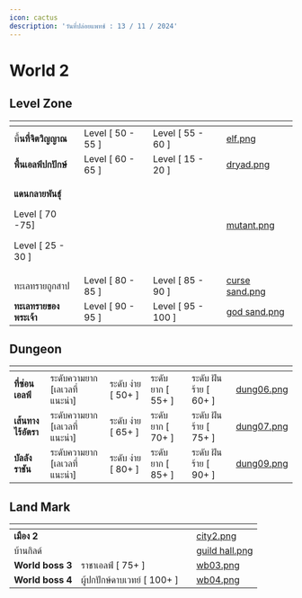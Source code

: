 ```yaml
---
icon: cactus
description: 'วันที่ปล่อยแพทช์ : 13 / 11 / 2024'
---
```


# World 2

## **Level Zone**

<table data-view="cards"><thead><tr><th></th><th></th><th></th><th data-hidden data-card-cover data-type="files"></th></tr></thead><tbody><tr><td>พื้<strong>นที่จิตวิญญาณ</strong></td><td>Level  [ 50 - 55 ]</td><td>Level  [ 55 - 60 ]</td><td><a href="../.gitbook/assets/elf.png">elf.png</a></td></tr><tr><td><strong>พื้นเอลฟ์ปกปักษ์</strong></td><td>Level  [ 60 - 65 ]</td><td>Level  [ 15 - 20 ]</td><td><a href="../.gitbook/assets/dryad.png">dryad.png</a></td></tr><tr><td><p><strong>แดนกลายพันธุ์</strong></p><p>Level  [ 70 -75]</p><p>Level  [ 25 - 30 ]</p></td><td></td><td></td><td><a href="../.gitbook/assets/mutant.png">mutant.png</a></td></tr><tr><td>ทะเลทรายถูกสาป</td><td>Level  [ 80 - 85 ]</td><td>Level  [ 85 - 90 ]</td><td><a href="../.gitbook/assets/curse sand.png">curse sand.png</a></td></tr><tr><td><strong>ทะเลทรายของพระเจ้า</strong></td><td>Level  [ 90 - 95 ]</td><td>Level  [ 95 - 100 ]</td><td><a href="../.gitbook/assets/god sand.png">god sand.png</a></td></tr></tbody></table>

## **Dungeon**

<table data-view="cards"><thead><tr><th></th><th></th><th></th><th></th><th></th><th data-hidden data-card-cover data-type="files"></th></tr></thead><tbody><tr><td><strong>ที่ซ่อนเอลฟ์</strong></td><td>ระดับความยาก [เลเวลที่แนะนำ]</td><td>ระดับ ง่าย [ 50+ ]</td><td>ระดับ ยาก [ 55+ ] </td><td>ระดับ ฝันร้าย [ 60+ ]</td><td><a href="../.gitbook/assets/dung06.png">dung06.png</a></td></tr><tr><td><strong>เส้นทางไร้อัตรา</strong></td><td>ระดับความยาก [เลเวลที่แนะนำ]</td><td>ระดับ ง่าย [ 65+ ]</td><td>ระดับ ยาก [ 70+ ] </td><td>ระดับ ฝันร้าย [ 75+ ]</td><td><a href="../.gitbook/assets/dung07.png">dung07.png</a></td></tr><tr><td><strong>บัลลังราชัน</strong></td><td>ระดับความยาก [เลเวลที่แนะนำ]</td><td>ระดับ ง่าย [ 80+ ]</td><td>ระดับ ยาก [ 85+ ] </td><td>ระดับ ฝันร้าย [ 90+ ]</td><td><a href="../.gitbook/assets/dung09.png">dung09.png</a></td></tr></tbody></table>

## **Land Mark**

<table data-view="cards"><thead><tr><th></th><th></th><th></th><th data-hidden data-card-cover data-type="files"></th></tr></thead><tbody><tr><td><strong>เมือง 2</strong></td><td></td><td></td><td><a href="../.gitbook/assets/city2.png">city2.png</a></td></tr><tr><td>บ้านกิลด์</td><td></td><td></td><td><a href="../.gitbook/assets/guild hall.png">guild hall.png</a></td></tr><tr><td><strong>World boss 3</strong></td><td>ราชาเอลฟ์ [ 75+ ]</td><td></td><td><a href="../.gitbook/assets/wb03.png">wb03.png</a></td></tr><tr><td><strong>World boss 4</strong></td><td>ผู้ปกปักษ์ดาบเวทย์ [ 100+ ]</td><td></td><td><a href="../.gitbook/assets/wb04.png">wb04.png</a></td></tr></tbody></table>
